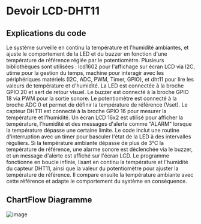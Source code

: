 # Devoir LCD-DHT11

## Explications du code 
Le système surveille en continu la température et l'humidité ambiantes, et ajuste le comportement de la LED et du buzzer en fonction d'une température de référence réglée par le potentiomètre. Plusieurs bibliothèques sont utilisées : lcd1602 pour l'affichage sur écran LCD via I2C, utime pour la gestion du temps, machine pour interagir avec les périphériques matériels (I2C, ADC, PWM, Timer, GPIO), et dht11 pour lire les valeurs de température et d'humidité. La LED est connectée à la broche GPIO 20 et sert de retour visuel. Le buzzer est connecté à la broche GPIO 18 via PWM pour la sortie sonore. Le potentiomètre est connecté à la broche ADC 0 et permet de définir la température de référence (Vset). Le capteur DHT11 est connecté à la broche GPIO 16 pour mesurer la température et l'humidité. Un écran LCD 16x2 est utilisé pour afficher la température, l'humidité et des messages d'alerte comme "ALARM" lorsque la température dépasse une certaine limite. Le code inclut une routine d'interruption avec un timer pour basculer l'état de la LED à des intervalles réguliers. Si la température ambiante dépasse de plus de 3°C la température de référence, une alarme sonore est déclenchée via le buzzer, et un message d'alerte est affiché sur l'écran LCD. Le programme fonctionne en boucle infinie, lisant en continu la température et l'humidité du capteur DHT11, ainsi que la valeur du potentiomètre pour ajuster la température de référence. Il compare ensuite la température ambiante avec cette référence et adapte le comportement du système en conséquence.


## ChartFlow Diagramme
![image](https://github.com/user-attachments/assets/5e6725c6-cd55-4284-8f87-3d19dff9bb39)
